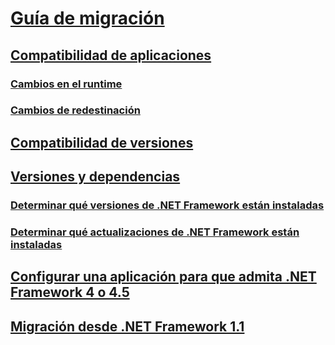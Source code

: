 # [Guía de migración](index.md)
## [Compatibilidad de aplicaciones](application-compatibility.md)
### [Cambios en el runtime](runtime/index.md)
### [Cambios de redestinación](retargeting/index.md)
## [Compatibilidad de versiones](version-compatibility.md)
## [Versiones y dependencias](versions-and-dependencies.md)
### [Determinar qué versiones de .NET Framework están instaladas](how-to-determine-which-versions-are-installed.md)
### [Determinar qué actualizaciones de .NET Framework están instaladas](how-to-determine-which-net-framework-updates-are-installed.md)
## [Configurar una aplicación para que admita .NET Framework 4 o 4.5](how-to-configure-an-app-to-support-net-framework-4-or-4-5.md)
## [Migración desde .NET Framework 1.1](migrating-from-the-net-framework-1-1.md)
